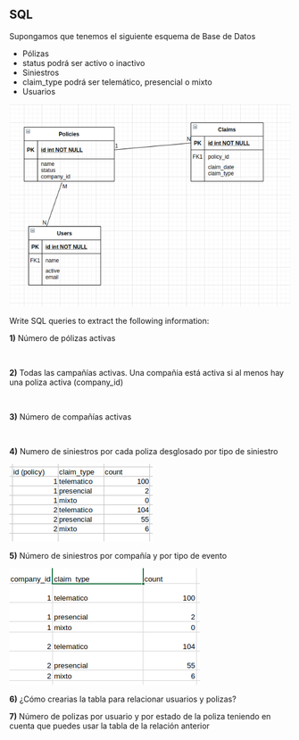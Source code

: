 ## SQL

Supongamos que tenemos el siguiente esquema de Base de Datos

* Pólizas
* status podrá ser activo o inactivo
* Siniestros
* claim_type podrá ser telemático, presencial o mixto
* Usuarios

<img src="E-R test.png" />

Write SQL queries to extract the following information:

**1)** Número de pólizas activas

<br/>


**2)** Todas las campañías activas. Una compañia está activa si al menos hay una poliza activa (company_id)

<br/>

**3)** Número de compañías activas

<br/>

**4)** Numero de siniestros por cada poliza desglosado por tipo de siniestro

<img src="Q4.png" />

<br/>

**5)** Número de siniestros por compañía y por tipo de evento

<img src="Q5.png" />

<br/>

**6)** ¿Cómo crearias la tabla para relacionar usuarios y polizas?

**7)** Número de polizas por usuario y por estado de la poliza teniendo en cuenta que puedes usar la tabla de la relación anterior
